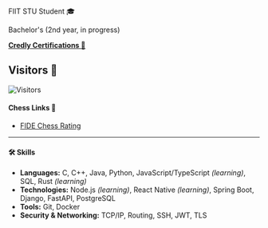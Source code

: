 FIIT STU Student 🎓

Bachelor's (2nd year, in progress)

**[Credly Certifications 🦖](https://www.credly.com/users/andrii-dokaniev)**

## Visitors 🦫 
![Visitors](https://visitor-badge.laobi.icu/badge?page_id=AndriiQwq.README.md)

#### Chess Links 🦦
- [FIDE Chess Rating](https://ratings.fide.com/profile/34130632)

--- 
#### **🛠️ Skills**

- **Languages:** C, C++, Java, Python, JavaScript/TypeScript _(learning)_, SQL, Rust _(learning)_
- **Technologies:** Node.js _(learning)_, React Native _(learning)_, Spring Boot, Django, FastAPI, PostgreSQL
- **Tools:** Git, Docker
- **Security & Networking:** TCP/IP, Routing, SSH, JWT, TLS
